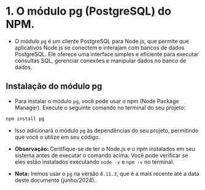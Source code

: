 # 1. O módulo pg (PostgreSQL) do NPM.

- O módulo `pg` é um cliente PostgreSQL para Node.js, que permite que aplicativos Node.js se conectem e interajam com bancos de dados PostgreSQL. Ele oferece uma interface simples e eficiente para executar consultas SQL, gerenciar conexões e manipular dados no banco de dados.

## Instalação do módulo pg

- Para instalar o módulo `pg`, você pode usar o npm (Node Package Manager). Execute o seguinte comando no terminal do seu projeto:

```bash
npm install pg
```

- Isso adicionará o módulo `pg` às dependências do seu projeto, permitindo que você o utilize em seu código.

- **Observação:** Certifique-se de ter o Node.js e o npm instalados em seu sistema antes de executar o comando acima. Você pode verificar se eles estão instalados executando `node -v` e `npm -v` no terminal.

- **Nota:** Iremos usar o `pg` na versão `8.11.3`, que é a mais recente até a data deste documento (junho/2024).
